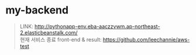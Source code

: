 # my-backend

> LINK: http://pythonapp-env.eba-aaczzvwm.ap-northeast-2.elasticbeanstalk.com/<br>
> 현재 서비스 종료 
> front-end & result: https://github.com/leechannie/aws-test
